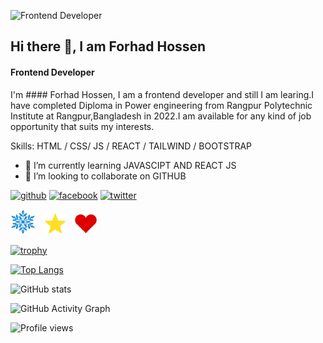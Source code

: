 ![Frontend Developer](https://scontent.fdac14-1.fna.fbcdn.net/v/t39.30808-6/273044183_3200389870286311_1032766918298522976_n.png?stp=dst-png_s960x960&_nc_cat=106&ccb=1-7&_nc_sid=e3f864&_nc_eui2=AeGc-gifCQYnnVISCvf6SosTnBBWuKvylOmcEFa4q_KU6SljVRmmhwH-Lpryv4_0Q6lSXxF2zxix0GTWefoXcatJ&_nc_ohc=kUpobxB1wUoAX_AXkk7&tn=aT0Q8ilDc-gHuynQ&_nc_pt=1&_nc_ht=scontent.fdac14-1.fna&oh=00_AT_-GvIxpnVqDYYsu6TmKRlnExYanMXR7d2Ur8P6EAcXWw&oe=634FD3F3)
## Hi there 👋, I am Forhad Hossen
#### Frontend Developer


I'm #### Forhad Hossen, I am a frontend developer and still I am learing.I have completed Diploma in Power engineering from Rangpur Polytechnic Institute at Rangpur,Bangladesh in 2022.I am available for any kind of job opportunity that suits my interests.


Skills: HTML / CSS/  JS / REACT /  TAILWIND / BOOTSTRAP


- 🌱 I’m currently learning JAVASCIPT AND REACT JS 
- 👯 I’m looking to collaborate on GITHUB 


[<img src='https://cdn.jsdelivr.net/npm/simple-icons@3.0.1/icons/github.svg' alt='github' height='40'>](https://github.com/Forhad832)  [<img src='https://cdn.jsdelivr.net/npm/simple-icons@3.0.1/icons/facebook.svg' alt='facebook' height='40'>](https://www.facebook.com/Forhad9034)  [<img src='https://cdn.jsdelivr.net/npm/simple-icons@3.0.1/icons/twitter.svg' alt='twitter' height='40'>](https://twitter.com/Forhad9034)  

<a href='https://archiveprogram.github.com/'><img src='https://raw.githubusercontent.com/acervenky/animated-github-badges/master/assets/acbadge.gif' width='40' height='40'></a> <a href='https://stars.github.com/'><img src='https://raw.githubusercontent.com/acervenky/animated-github-badges/master/assets/starbadge.gif' width='35' height='35'></a> <a href='https://docs.github.com/en/github/supporting-the-open-source-community-with-github-sponsors'><img src='https://raw.githubusercontent.com/acervenky/animated-github-badges/master/assets/sponsorbadge.gif' width='35' height='35'></a> 

[![trophy](https://github-profile-trophy.vercel.app/?username=Forhad832)](https://github.com/ryo-ma/github-profile-trophy)

[![Top Langs](https://github-readme-stats.vercel.app/api/top-langs/?username=Forhad832)](https://github.com/anuraghazra/github-readme-stats)

![GitHub stats](https://github-readme-stats.vercel.app/api?username=Forhad832&show_icons=true)  

![GitHub Activity Graph](https://activity-graph.herokuapp.com/graph?username=Forhad832)  

![Profile views](https://gpvc.arturio.dev/Forhad832)  
